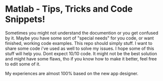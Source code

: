 # Matlab - Tips, Tricks and Code Snippets!
Sometimes you might not understand the documention or you get confused by it. Maybe you have some sort of "special needs" for you code, or want finished, working code examples. This repo should simply stuff. I want to share some code i've used as well to solve my issues. I hope some of this stuff will help you. Dont expect 10/10 code. It might not be the best solution and might have some flaws, tho if you know how to make it better, feel free to edit some of it. 

My experiences are almost 100% based on the new app designer.
